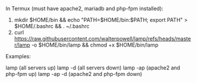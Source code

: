 In Termux (must have apache2, mariadb and php-fpm installed):

1. mkdir $HOME/bin && echo "PATH=$HOME/bin:$PATH; export PATH" > $HOME/.bashrc && . ~/.bashrc
2. curl https://raw.githubusercontent.com/walterpowell/lamp/refs/heads/master/lamp -o $HOME/bin/lamp && chmod +x $HOME/bin/lamp

Examples:

lamp (all servers up)
lamp -d (all servers down)
lamp -ap (apache2 and php-fpm up)
lamp -ap -d (apache2 and php-fpm down)
